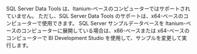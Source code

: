 SQL Server Data Tools は、Itanium\-ベースのコンピューターではサポートされていません。 ただし、SQL Server Data Tools のサポートは、x64\-ベースのコンピューターで使用できます。 SQL Server サンプルデータベースを Itanium\-ベースのコンピューターに展開している場合は、x86\-ベースまたは x64\-ベースのコンピューターで BI Development Studio を使用して、サンプルを変更して実行します。
